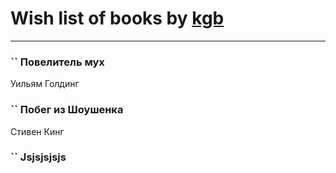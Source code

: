 # Wish list of books by [kgb](http://www.knigopis.com/#/user/books?u=683897597-yandex)
---

### `` Повелитель мух
Уильям Голдинг

### `` Побег из Шоушенка
Стивен Кинг

### `` Jsjsjsjsjs

